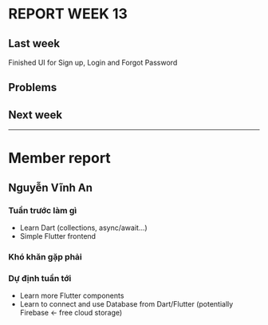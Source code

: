 # REPORT WEEK 13

[//]: # (Add more using the same template)

## Last week
Finished UI for Sign up, Login and Forgot Password
## Problems

## Next week

---

# Member report

## Nguyễn Vĩnh An

### Tuần trước làm gì
- Learn Dart (collections, async/await...)
- Simple Flutter frontend

### Khó khăn gặp phải

### Dự định tuần tới
- Learn more Flutter components
- Learn to connect and use Database from Dart/Flutter (potentially Firebase &larr; free cloud storage)